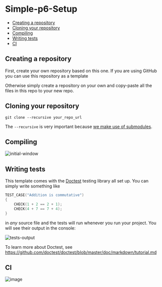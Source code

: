 # Simple-p6-Setup

- [Creating a repository](#creating-a-repository)
- [Cloning your repository](#cloning-your-repository)
- [Compiling](#compiling)
- [Writing tests](#writing-tests)
- [CI](#ci)

## Creating a repository

First, create your own repository based on this one. If you are using GitHub you can use this repository as a template

Otherwise simply create a repository on your own and copy-paste all the files in this repo to your new repo.

## Cloning your repository

```
git clone --recursive your_repo_url
```

The `--recursive` is very important because [we make use of submodules](https://julesfouchy.github.io/Learn--Clean-Code-With-Cpp/lessons/git-submodules/).

## Compiling

![initial-window](https://user-images.githubusercontent.com/45451201/217267551-9134512a-6462-4637-963e-d1e5e9519f29.png)

## Writing tests

This template comes with the [Doctest](https://github.com/doctest/doctest) testing library all set up.
You can simply write something like

```cpp
TEST_CASE("Addition is commutative")
{
    CHECK(1 + 2 == 2 + 1);
    CHECK(4 + 7 == 7 + 4);
}
```

in *any* source file and the tests will run whenever you run your project. You will see their output in the console:

![tests-output](https://user-images.githubusercontent.com/45451201/217270153-73d865d0-dc25-4176-b5eb-af2e9afb507e.png)

To learn more about Doctest, see https://github.com/doctest/doctest/blob/master/doc/markdown/tutorial.md

## CI

![image](https://user-images.githubusercontent.com/45451201/217274801-37bc38bd-055a-4a84-89b9-e2d56c798b2f.png)
